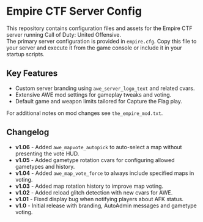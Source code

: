 # Empire CTF Server Config

This repository contains configuration files and assets for the Empire CTF server running Call of Duty: United Offensive.  
The primary server configuration is provided in `empire.cfg`. Copy this file to your server and execute it from the game console or include it in your startup scripts.

## Key Features
- Custom server branding using `awe_server_logo_text` and related cvars.
- Extensive AWE mod settings for gameplay tweaks and voting.
- Default game and weapon limits tailored for Capture the Flag play.

For additional notes on mod changes see `the_empire_mod.txt`.

## Changelog

- **v1.06** - Added `awe_mapvote_autopick` to auto-select a map without presenting the vote HUD.
- **v1.05** - Added gametype rotation cvars for configuring allowed gametypes and history.
- **v1.04** - Added `awe_map_vote_force` to always include specified maps in voting.
- **v1.03** - Added map rotation history to improve map voting.
- **v1.02** - Added reload glitch detection with new cvars for AWE.
- **v1.01** - Fixed display bug when notifying players about AFK status.
- **v1.0** - Initial release with branding, AutoAdmin messages and gametype voting.
